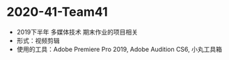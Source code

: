# 2020-41-Team41
* 2019下半年 多媒体技术 期末作业的项目相关
* 形式：视频剪辑
* 使用的工具：Adobe Premiere Pro 2019, Adobe Audition CS6, 小丸工具箱
